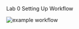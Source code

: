 Lab 0 Setting Up Workflow

![example workflow](https://github.com/tgnielse1145/lab_0/actions/workflows/main.yml/badge.svg)

